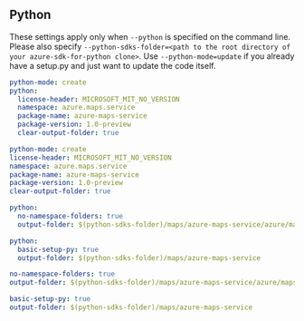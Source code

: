 ## Python

These settings apply only when `--python` is specified on the command line.
Please also specify `--python-sdks-folder=<path to the root directory of your azure-sdk-for-python clone>`.
Use `--python-mode=update` if you already have a setup.py and just want to update the code itself.

``` yaml $(python) && !$(track2)
python-mode: create
python:
  license-header: MICROSOFT_MIT_NO_VERSION
  namespace: azure.maps.service
  package-name: azure-maps-service
  package-version: 1.0-preview
  clear-output-folder: true
```
``` yaml $(python) && $(track2)
python-mode: create
license-header: MICROSOFT_MIT_NO_VERSION
namespace: azure.maps.service
package-name: azure-maps-service
package-version: 1.0-preview
clear-output-folder: true
```
``` yaml $(python) && $(python-mode) == 'asdf' && !$(track2)
python:
  no-namespace-folders: true
  output-folder: $(python-sdks-folder)/maps/azure-maps-service/azure/maps/_generated
```
``` yaml $(python) && !$(track2)
python:
  basic-setup-py: true
  output-folder: $(python-sdks-folder)/maps/azure-maps-service
```
``` yaml $(python) && $(python-mode) == 'asdf' && $(track2)
no-namespace-folders: true
output-folder: $(python-sdks-folder)/maps/azure-maps-service/azure/maps/_generated
```
``` yaml $(python) && $(track2)
basic-setup-py: true
output-folder: $(python-sdks-folder)/maps/azure-maps-service
```
